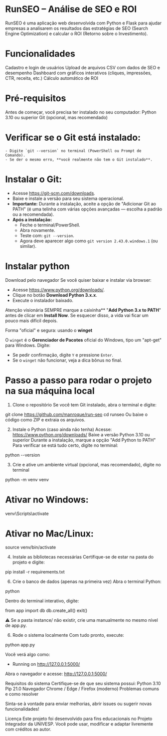 # RunSEO – Análise de SEO e ROI
RunSEO é uma aplicação web desenvolvida com Python e Flask para ajudar empresas a analisarem os resultados das estratégias de SEO (Search Engine Optimization) e calcular o ROI (Retorno sobre o Investimento).

# Funcionalidades
Cadastro e login de usuários
Upload de arquivos CSV com dados de SEO e desempenho
Dashboard com gráficos interativos (cliques, impressões, CTR, receita, etc.)
Cálculo automático de ROI

# Pré-requisitos
Antes de começar, você precisa ter instalado no seu computador:
Python 3.10 ou superior
Git (opcional, mas recomendado)

# Verificar se o Git está instalado:
    - Digite `git --version` no terminal (PowerShell ou Prompt de Comando).
    - Se der o mesmo erro, **você realmente não tem o Git instalado**.

# Instalar o Git:
- Acesse https://git-scm.com/downloads.
- Baixe e instale a versão para seu sistema operacional.
- **Importante:** Durante a instalação, aceite a opção de "Adicionar Git ao PATH" (é uma telinha com várias opções avançadas — escolha a padrão ou a recomendada).
- **Após a instalação:**
    - Feche o terminal/PowerShell.
    - Abra novamente.
    - Teste com: `git --version`.
    - Agora deve aparecer algo como `git version 2.43.0.windows.1` (ou similar).

# Instalar python 
Download pelo navegador
Se você quiser baixar e instalar via browser:

- Acesse https://www.python.org/downloads/.
- Clique no botão **Download Python 3.x.x**.
- Execute o instalador baixado.

Atenção visionária
SEMPRE marque a caixinha** "**Add Python 3.x to PATH**" antes de clicar em **Install Now**.
Se esquecer disso, a vida vai ficar um pouco mais difícil depois.

Forma "oficial" e segura: usando o **winget**

O `winget` é o **Gerenciador de Pacotes** oficial do Windows, tipo um "apt-get" para Windows.
Digite:

- Se pedir confirmação, digite `Y` e pressione `Enter`.
- Se o `winget` não funcionar, veja a dica bônus no final.

# Passo a passo para rodar o projeto na sua máquina local
1. Clone o repositório
Se você tem Git instalado, abra o terminal e digite:

git clone https://github.com/manroque/run-seo
cd runseo
Ou baixe o código como ZIP e extraia os arquivos.

2. Instale o Python (caso ainda não tenha)
Acesse: https://www.python.org/downloads/
Baixe a versão Python 3.10 ou superior
Durante a instalação, marque a opção "Add Python to PATH"
Para verificar se está tudo certo, digite no terminal:

python --version

3. Crie e ative um ambiente virtual (opcional, mas recomendado), digite no terminal
    
python -m venv venv

# Ativar no Windows: 
venv\Scripts\activate
# Ativar no Mac/Linux:
source venv/bin/activate

4. Instale as bibliotecas necessárias
Certifique-se de estar na pasta do projeto e digite:

pip install -r requirements.txt

6. Crie o banco de dados (apenas na primeira vez)
Abra o terminal Python:

python

Dentro do terminal interativo, digite:

from app import db
db.create_all()
exit()

⚠️ Se a pasta instance/ não existir, crie uma manualmente no mesmo nível de app.py.

6. Rode o sistema localmente
Com tudo pronto, execute:

python app.py

Você verá algo como:
 * Running on http://127.0.0.1:5000/
   
Abra o navegador e acesse:
http://127.0.0.1:5000/

Requisitos do sistema
Certifique-se de que seu sistema possui:
Python	3.10
Pip	21.0
Navegador	Chrome / Edge / Firefox (moderno)
Problemas comuns e como resolver

Sinta-se à vontade para enviar melhorias, abrir issues ou sugerir novas funcionalidades!

Licença
Este projeto foi desenvolvido para fins educacionais no Projeto Integrador da UNIVESP.
Você pode usar, modificar e adaptar livremente com créditos ao autor.



